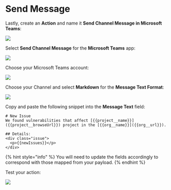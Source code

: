 # Send Message

Lastly, create an **Action** and name it **Send Channel Message in Microsoft Teams**:

![](../../../.gitbook/assets/zappier-teams-main.png)

Select **Send Channel Message** for the **Microsoft Teams** app:

![](../../../.gitbook/assets/zappier-teams-channel.png)

Choose your Microsoft Teams account:

![](../../../.gitbook/assets/zappier-teams-account.png)

Choose your Channel and select **Markdown** for the **Message Text Format**:

![](../../../.gitbook/assets/zappier-teams-setup.png)

Copy and paste the following snippet into the **Message Text** field:

```markup
# New Issue
We found vulnerabilities that affect [{{project__name}}]({{project__browseUrl}}) project in the [{{org__name}}]({{org__url}}).

## Details:
<div class="issue">
  <p>{{newIssues}}</p>
</div>
```

{% hint style="info" %}
You will need to update the fields accordingly to correspond with those mapped from your payload.
{% endhint %}

Test your action:

![](../../../.gitbook/assets/zappier-teams-test.png)

